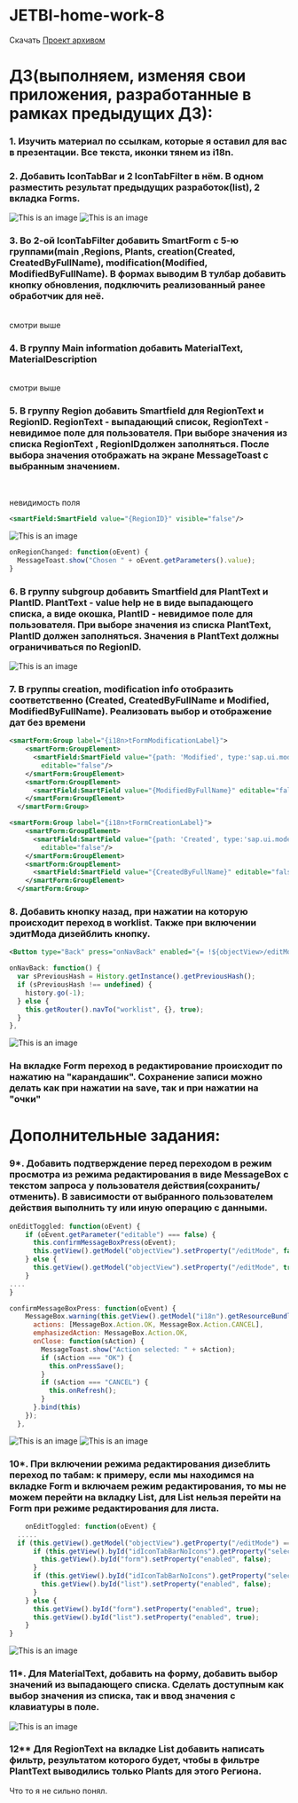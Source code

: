 # JETBI-home-work-8
Скачать [Проект архивом](https://github.com/zeeenjaaa/JETBI-home-work/raw/Worklist-8/Marketplace-home-work-8.zip)
# ДЗ(выполняем, изменяя свои приложения, разработанные в рамках предыдущих ДЗ):
### 1. Изучить материал по ссылкам, которые я оставил для вас в презентации. Все текста, иконки тянем из i18n.
### 2. Добавить IconTabBar и 2 IconTabFilter в нём. В одном разместить результат предыдущих разработок(list), 2 вкладка Forms.
![This is an image](https://github.com/zeeenjaaa/JETBI-home-work/blob/Worklist-8/screenshots/chrome_aSq8A39BBx.png)
![This is an image](https://github.com/zeeenjaaa/JETBI-home-work/blob/Worklist-8/screenshots/chrome_EqkKZugIJP.png)
### 3. Во 2-ой IconTabFilter добавить SmartForm с 5-ю группами(main ,Regions, Plants, creation(Created, CreatedByFullName), modification(Modified, ModifiedByFullName). В формах выводим  В тулбар добавить кнопку обновления, подключить реализованный ранее обработчик для неё.
<br>смотри выше
### 4. В группу Main information  добавить MaterialText, MaterialDescription
<br>смотри выше
### 5. В группу Region добавить Smartfield для RegionText и RegionID. RegionText - выпадающий список, RegionText - невидимое поле для пользователя. При выборе значения из списка RegionText , RegionIDдолжен заполняться. После выбора значения отображать на экране MessageToast с выбранным значением.
<br>

невидимость поля

```xml
<smartField:SmartField value="{RegionID}" visible="false"/>
```

![This is an image](https://github.com/zeeenjaaa/JETBI-home-work/blob/Worklist-8/screenshots/chrome_xGZ9Qy0IUQ.gif)<br>

```javascript
onRegionChanged: function(oEvent) {
  MessageToast.show("Chosen " + oEvent.getParameters().value);
}
```
### 6. В группу subgroup добавить Smartfield для PlantText и PlantID. PlantText - value help не в виде выпадающего списка, а виде окошка, PlantID - невидимое поле для пользователя. При выборе значения из списка PlantText, PlantID должен заполняться. Значения в PlantText должны ограничиваться по RegionID.

![This is an image](https://github.com/zeeenjaaa/JETBI-home-work/blob/Worklist-8/screenshots/chrome_vvTruZ9dV9.png)
### 7. В группы creation, modification info отобразить соответственно (Created, CreatedByFullName и Modified, ModifiedByFullName). Реализовать выбор и отображение дат без времени
```xml
<smartForm:Group label="{i18n>tFormModificationLabel}">
    <smartForm:GroupElement>
      <smartField:SmartField value="{path: 'Modified', type:'sap.ui.model.type.DateTime', formatOptions: { pattern: 'yyyy/MM/dd' }}"
        editable="false"/>
    </smartForm:GroupElement>
    <smartForm:GroupElement>
      <smartField:SmartField value="{ModifiedByFullName}" editable="false"/>
    </smartForm:GroupElement>
  </smartForm:Group>

<smartForm:Group label="{i18n>tFormCreationLabel}">
    <smartForm:GroupElement>
      <smartField:SmartField value="{path: 'Created', type:'sap.ui.model.type.DateTime', formatOptions: { pattern: 'yyyy/MM/dd' }}"
        editable="false"/>
    </smartForm:GroupElement>
    <smartForm:GroupElement>
      <smartField:SmartField value="{CreatedByFullName}" editable="false"/>
    </smartForm:GroupElement>
  </smartForm:Group>
```
### 8. Добавить кнопку назад, при нажатии на которую происходит переход в worklist. Также при включении эдитМода дизейблить кнопку.
```xml
<Button type="Back" press="onNavBack" enabled="{= !${objectView>/editMode}}"/>
```
```javascript
onNavBack: function() {
  var sPreviousHash = History.getInstance().getPreviousHash();
  if (sPreviousHash !== undefined) {
    history.go(-1);
  } else {
    this.getRouter().navTo("worklist", {}, true);
  }
},
```

![This is an image](https://github.com/zeeenjaaa/JETBI-home-work/blob/Worklist-8/screenshots/chrome_jDefShaQAq.gif)
### На вкладке Form переход в редактирование происходит по нажатию на "карандашик". Сохранение записи можно делать как при нажатии на save, так и при нажатии на "очки"

# Дополнительные задания: <br>
### 9*. Добавить подтверждение перед переходом в режим просмотра из режима редактирования в виде MessageBox с текстом запроса у пользователя действия(сохранить/отменить). В зависимости от выбранного пользователем действия выполнить ту или иную операцию с данными. 
```javascript
onEditToggled: function(oEvent) {
    if (oEvent.getParameter("editable") === false) {
      this.confirmMessageBoxPress(oEvent);
      this.getView().getModel("objectView").setProperty("/editMode", false);
    } else {
      this.getView().getModel("objectView").setProperty("/editMode", true);
    }
....
}
```
```javascript
confirmMessageBoxPress: function(oEvent) {
    MessageBox.warning(this.getView().getModel("i18n").getResourceBundle().getText("tMessageBoxConfirm"), {
      actions: [MessageBox.Action.OK, MessageBox.Action.CANCEL],
      emphasizedAction: MessageBox.Action.OK,
      onClose: function(sAction) {
        MessageToast.show("Action selected: " + sAction);
        if (sAction === "OK") {
          this.onPressSave();
        }
        if (sAction === "CANCEL") {
          this.onRefresh();
        }
      }.bind(this)
    });
  },
```

![This is an image](https://github.com/zeeenjaaa/JETBI-home-work/blob/Worklist-8/screenshots/chrome_dClH0ciIVt.gif)
![This is an image](https://github.com/zeeenjaaa/JETBI-home-work/blob/Worklist-8/screenshots/chrome_Gpea1rTjD0.gif)
### 10*. При включении режима редактирования дизеблить переход по табам: к примеру, если мы находимся на вкладке Form и включаем режим редактирования, то мы не можем перейти на вкладку List, для List нельзя перейти на Form при режиме редактирования для листа.
```javascript
	onEditToggled: function(oEvent) {
  .....
  if (this.getView().getModel("objectView").getProperty("/editMode") === true) {
      if (this.getView().byId("idIconTabBarNoIcons").getProperty("selectedKey") === "List") {
        this.getView().byId("form").setProperty("enabled", false);
      }
      if (this.getView().byId("idIconTabBarNoIcons").getProperty("selectedKey") === "Form") {
        this.getView().byId("list").setProperty("enabled", false);
      }
    } else {
      this.getView().byId("form").setProperty("enabled", true);
      this.getView().byId("list").setProperty("enabled", true);
    }
}
```
![This is an image](https://github.com/zeeenjaaa/JETBI-home-work/blob/Worklist-8/screenshots/chrome_UPwEVfhnRU.gif)
### 11*. Для MaterialText, добавить на форму, добавить выбор значений из выпадающего списка. Сделать доступным как выбор значения из списка, так и ввод значения с клавиатуры в поле.
![This is an image](https://github.com/zeeenjaaa/JETBI-home-work/blob/Worklist-8/screenshots/chrome_29lue85TBN.gif)
### 12** Для RegionText на вкладке List добавить написать фильтр, результатом которого будет, чтобы в фильтре PlantText выводились только Plants для этого Региона.
Что то я не сильно понял.
